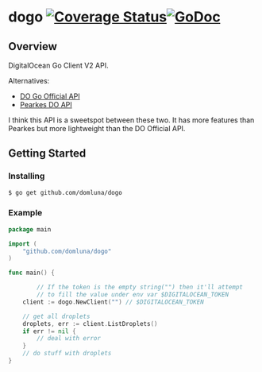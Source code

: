 dogo [![Coverage Status](https://coveralls.io/repos/domluna/dogo/badge.png?branch=master)](https://coveralls.io/r/domluna/dogo?branch=master)[![GoDoc](https://godoc.org/github.com/domluna/dogo?status.png)](https://godoc.org/github.com/domluna/dogo)
====

## Overview

DigitalOcean Go Client V2 API.

Alternatives:
  * [DO Go Official API](https://github.com/digitalocean/godo)
  * [Pearkes DO API](https://github.com/pearkes/digitalocean)

I think this API is a sweetspot between these two. It has more features than Pearkes but more lightweight than the DO Official API.

## Getting Started

### Installing

```sh
$ go get github.com/domluna/dogo
```

### Example

```go
package main

import (
	"github.com/domluna/dogo"
)

func main() {

        // If the token is the empty string("") then it'll attempt
        // to fill the value under env var $DIGITALOCEAN_TOKEN
	client := dogo.NewClient("") // $DIGITALOCEAN_TOKEN

	// get all droplets
	droplets, err := client.ListDroplets()
	if err != nil {
		// deal with error
	}
	// do stuff with droplets
}
```
